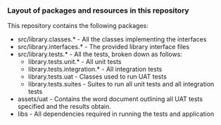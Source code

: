 ### Layout of packages and resources in this repository

This repository contains the following packages:

- src/library.classes.* - All the classes implementing the interfaces
- src/library.interfaces.* - The provided library interface files
- src/library.tests.* - All the tests, broken down as follows:
	- library.tests.unit.* - All unit tests
	- library.tests.integration.* - All integration tests
	- library.tests.uat - Classes used to run UAT tests
	- library.tests.suites - Suites to run all unit tests and all integration tests
- assets/uat - Contains the word document outlining all UAT tests specified and the results obtain.
- libs - All dependencies required in running the tests and application


